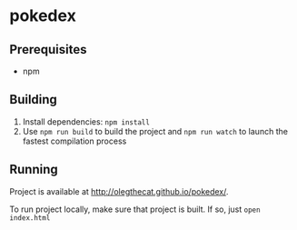 # pokedex

## Prerequisites

* npm

## Building

1. Install dependencies: `npm install`
2. Use `npm run build` to build the project and `npm run watch` to launch the fastest compilation process

## Running

Project is available at http://olegthecat.github.io/pokedex/.

To run project locally, make sure that project is built. If so, just `open index.html`
